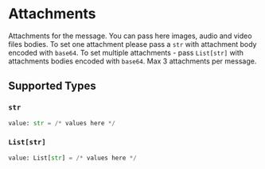 # Attachments

Attachments for the message. You can pass here images, audio and video files bodies. To set one attachment please pass a `str` with attachment body encoded with `base64`. To set multiple attachments - pass `List[str]` with attachments bodies encoded with `base64`. Max 3 attachments per message.


## Supported Types

### `str`

```python
value: str = /* values here */
```

### `List[str]`

```python
value: List[str] = /* values here */
```

